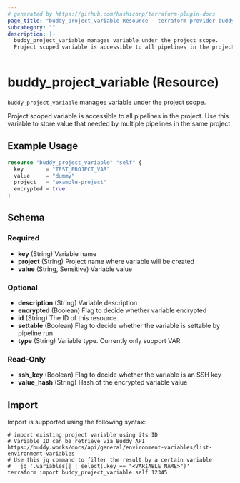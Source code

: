 ```yaml
---
# generated by https://github.com/hashicorp/terraform-plugin-docs
page_title: "buddy_project_variable Resource - terraform-provider-buddy"
subcategory: ""
description: |-
  buddy_project_variable manages variable under the project scope.
  Project scoped variable is accessible to all pipelines in the project. Use this variable to store value that needed by multiple pipelines in the same project.
---
```


# buddy_project_variable (Resource)

`buddy_project_variable` manages variable under the project scope.

Project scoped variable is accessible to all pipelines in the project. Use this variable to store value that needed by multiple pipelines in the same project.

## Example Usage

```terraform
resource "buddy_project_variable" "self" {
  key       = "TEST_PROJECT_VAR"
  value     = "dummy"
  project   = "example-project"
  encrypted = true
}
```

<!-- schema generated by tfplugindocs -->
## Schema

### Required

- **key** (String) Variable name
- **project** (String) Project name where variable will be created
- **value** (String, Sensitive) Variable value

### Optional

- **description** (String) Variable description
- **encrypted** (Boolean) Flag to decide whether variable encrypted
- **id** (String) The ID of this resource.
- **settable** (Boolean) Flag to decide whether the variable is settable by pipeline run
- **type** (String) Variable type. Currently only support VAR

### Read-Only

- **ssh_key** (Boolean) Flag to decide whether the variable is an SSH key
- **value_hash** (String) Hash of the encrypted variable value

## Import

Import is supported using the following syntax:

```shell
# import existing project variable using its ID
# Variable ID can be retrieve via Buddy API https://buddy.works/docs/api/general/environment-variables/list-environment-variables
# Use this jq command to filter the result by a certain variable
#   jq '.variables[] | select(.key == "<VARIABLE_NAME>")'
terraform import buddy_project_variable.self 12345
```
